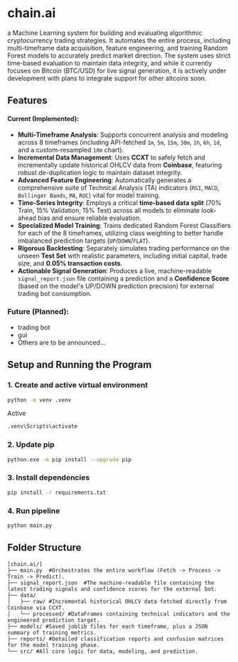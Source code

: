 # chain.ai
a Machine Learning system for building and evaluating algorithmic cryptocurrency trading strategies. It automates the entire process, including multi-timeframe data acquisition, 
feature engineering, and training Random Forest models to accurately predict market direction. The system uses strict time-based evaluation to maintain data integrity, and while 
it currently focuses on Bitcoin (BTC/USD) for live signal generation, it is actively under development with plans to integrate support for other altcoins soon.

## Features
#### Current (Implemented):
- **Multi-Timeframe Analysis**: Supports concurrent analysis and modeling across 8 timeframes (including API-fetched `1m`, `5m`, `15m`, `30m`, `1h`, `6h`, `1d`, and a custom-resampled `10m` chart).
- **Incremental Data Management**: Uses **CCXT** to safely fetch and incrementally update historical OHLCV data from **Coinbase**, featuring robust de-duplication logic to maintain dataset integrity.
- **Advanced Feature Engineering**: Automatically generates a comprehensive suite of Technical Analysis (TA) indicators (`RSI`, `MACD`, `Bollinger Bands`, `MA`, `ROC`) vital for model training.
- **Time-Series Integrity**: Employs a critical **time-based data split** (70% Train, 15% Validation, 15% Test) across all models to eliminate look-ahead bias and ensure reliable evaluation.
- **Specialized Model Training**: Trains dedicated Random Forest Classifiers for each of the 8 timeframes, utilizing class weighting to better handle imbalanced prediction targets (`UP`/`DOWN`/`FLAT`).
- **Rigorous Backtesting**: Separately simulates trading performance on the unseen **Test Set** with realistic parameters, including initial capital, trade size, and **0.05% transaction costs**.
- **Actionable Signal Generation**: Produces a live, machine-readable `signal_report.json` file containing a prediction and a **Confidence Score** (based on the model's UP/DOWN prediction precision) for external trading bot consumption.
### Future (Planned):
- trading bot
- gui
- Others are to be announced...

## Setup and Running the Program
### 1. Create and active virtual environment 
```sh
python -m venv .venv
```
Active
```sh
.venv\Scripts\activate
```
### 2. Update pip
```sh
python.exe -m pip install --upgrade pip
```
### 3. Install dependencies 
```sh
pip install -r requirements.txt
```
### 4. Run pipeline
```sh
python main.py
```

## Folder Structure 
```
[chain.ai/]
├── main.py  #Orchestrates the entire workflow (Fetch -> Process -> Train -> Predict).
├── signal_report.json  #The machine-readable file containing the latest trading signals and confidence scores for the external bot.   
├── data/ 
│   ├── raw/ #Incremental historical OHLCV data fetched directly from Coinbase via CCXT.
│   └── processed/ #DataFrames containing technical indicators and the engineered prediction target.
├── models/ #Saved joblib files for each timeframe, plus a JSON summary of training metrics.
├── reports/ #Detailed classification reports and confusion matrices for the model training phase.
└── src/ #All core logic for data, modeling, and prediction.
```
